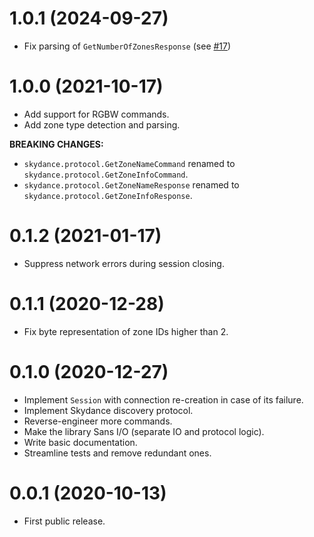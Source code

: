 # 1.0.1 (2024-09-27)

- Fix parsing of `GetNumberOfZonesResponse` (see [#17](https://github.com/tomasbedrich/skydance/pull/17))

# 1.0.0 (2021-10-17)

- Add support for RGBW commands.
- Add zone type detection and parsing.

**BREAKING CHANGES:**

- `skydance.protocol.GetZoneNameCommand` renamed to `skydance.protocol.GetZoneInfoCommand`.
- `skydance.protocol.GetZoneNameResponse` renamed to `skydance.protocol.GetZoneInfoResponse`.

# 0.1.2 (2021-01-17)

- Suppress network errors during session closing.

# 0.1.1 (2020-12-28)

- Fix byte representation of zone IDs higher than 2.

# 0.1.0 (2020-12-27)

- Implement `Session` with connection re-creation in case of its failure.
- Implement Skydance discovery protocol.
- Reverse-engineer more commands.
- Make the library Sans I/O (separate IO and protocol logic).
- Write basic documentation.
- Streamline tests and remove redundant ones.


# 0.0.1 (2020-10-13)

- First public release.
